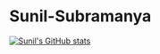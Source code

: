 # Sunil-Subramanya

[![Sunil's GitHub stats](https://github-readme-stats.vercel.app/api?username=sunilRF9&count_private=True&show_icons=True&theme=dark)](https://github.com/anuraghazra/github-readme-stats)
